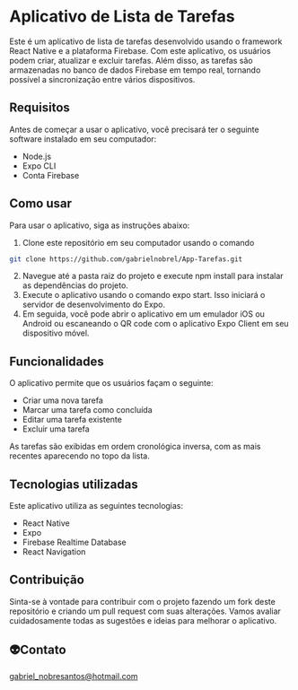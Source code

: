 # Aplicativo de Lista de Tarefas
Este é um aplicativo de lista de tarefas desenvolvido usando o framework React Native e a plataforma Firebase. Com este aplicativo, os usuários podem criar, atualizar e excluir tarefas. Além disso, as tarefas são armazenadas no banco de dados Firebase em tempo real, tornando possível a sincronização entre vários dispositivos.

## Requisitos
Antes de começar a usar o aplicativo, você precisará ter o seguinte software instalado em seu computador:
* Node.js
* Expo CLI
* Conta Firebase

## Como usar
Para usar o aplicativo, siga as instruções abaixo:
1. Clone este repositório em seu computador usando o comando 
```bash
git clone https://github.com/gabrielnobrel/App-Tarefas.git
```
2. Navegue até a pasta raiz do projeto e execute npm install para instalar as dependências do projeto.
3. Execute o aplicativo usando o comando expo start. Isso iniciará o servidor de desenvolvimento do Expo.
4. Em seguida, você pode abrir o aplicativo em um emulador iOS ou Android ou escaneando o QR code com o aplicativo Expo Client em seu dispositivo móvel.

## Funcionalidades
O aplicativo permite que os usuários façam o seguinte:

- Criar uma nova tarefa
- Marcar uma tarefa como concluída
- Editar uma tarefa existente
- Excluir uma tarefa

As tarefas são exibidas em ordem cronológica inversa, com as mais recentes aparecendo no topo da lista.

## Tecnologias utilizadas
Este aplicativo utiliza as seguintes tecnologias:

- React Native
- Expo
- Firebase Realtime Database
- React Navigation

## Contribuição
Sinta-se à vontade para contribuir com o projeto fazendo um fork deste repositório e criando um pull request com suas alterações. Vamos avaliar cuidadosamente todas as sugestões e ideias para melhorar o aplicativo.

## 👽Contato
gabriel_nobresantos@hotmail.com
